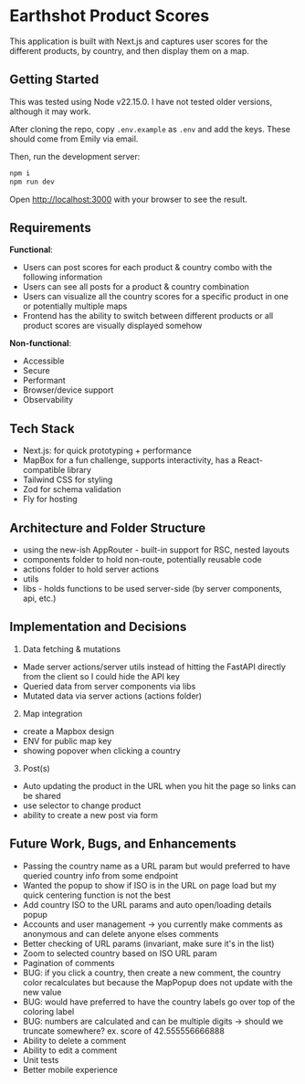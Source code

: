# Earthshot Product Scores

This application is built with Next.js and captures user scores for the different products, by country, and then display them on a map.

## Getting Started

This was tested using Node v22.15.0. I have not tested older versions, although it may work.

After cloning the repo, copy `.env.example` as `.env` and add the keys. These should come from Emily via email.

Then, run the development server:

```bash
npm i
npm run dev
```

Open [http://localhost:3000](http://localhost:3000) with your browser to see the result.

## Requirements

**Functional**:

- Users can post scores for each product & country combo with the following information
- Users can see all posts for a product & country combination
- Users can visualize all the country scores for a specific product in one or potentially multiple maps
- Frontend has the ability to switch between different products or all product scores are visually displayed somehow

**Non-functional**:

- Accessible
- Secure
- Performant
- Browser/device support
- Observability

## Tech Stack

- Next.js: for quick prototyping + performance
- MapBox for a fun challenge, supports interactivity, has a React-compatible library
- Tailwind CSS for styling
- Zod for schema validation
- Fly for hosting

## Architecture and Folder Structure

- using the new-ish AppRouter - built-in support for RSC, nested layouts
- components folder to hold non-route, potentially reusable code
- actions folder to hold server actions
- utils
- libs - holds functions to be used server-side (by server components, api, etc.)

## Implementation and Decisions

1. Data fetching & mutations

- Made server actions/server utils instead of hitting the FastAPI directly from the client so I could hide the API key
- Queried data from server components via libs
- Mutated data via server actions (actions folder)

2. Map integration

- create a Mapbox design
- ENV for public map key
- showing popover when clicking a country

3. Post(s)

- Auto updating the product in the URL when you hit the page so links can be shared
- use selector to change product
- ability to create a new post via form

## Future Work, Bugs, and Enhancements

- Passing the country name as a URL param but would preferred to have queried country info from some endpoint
- Wanted the popup to show if ISO is in the URL on page load but my quick centering function is not the best
- Add country ISO to the URL params and auto open/loading details popup
- Accounts and user management -> you currently make comments as anonymous and can delete anyone elses comments
- Better checking of URL params (invariant, make sure it's in the list)
- Zoom to selected country based on ISO URL param
- Pagination of comments
- BUG: if you click a country, then create a new comment, the country color recalculates but because the MapPopup does not update with the new value
- BUG: would have preferred to have the country labels go over top of the coloring label
- BUG: numbers are calculated and can be multiple digits -> should we truncate somewhere? ex. score of 42.555556666888
- Ability to delete a comment
- Ability to edit a comment
- Unit tests
- Better mobile experience
